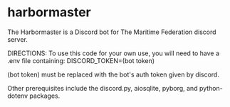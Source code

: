 # harbormaster
The Harbormaster is a Discord bot for The Maritime Federation discord server.


DIRECTIONS:
To use this code for your own use, you will need to have a .env file containing: DISCORD_TOKEN=(bot token)

(bot token) must be replaced with the bot's auth token given by discord.

Other prerequisites include the discord.py, aiosqlite, pyborg, and python-dotenv packages.
